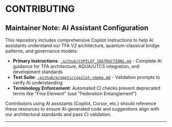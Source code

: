 # CONTRIBUTING

## Maintainer Note: AI Assistant Configuration

This repository includes comprehensive Copilot instructions to help AI assistants understand our TFA V2 architecture, quantum-classical bridge patterns, and governance models:

- **Primary Instructions**: [`.github/COPILOT_INSTRUCTIONS.md`](.github/COPILOT_INSTRUCTIONS.md) - Complete AI guidance for TFA architecture, AQUA/UTCS integration, and development standards
- **Test Suite**: [`.github/prompts/copilot-smoke.md`](.github/prompts/copilot-smoke.md) - Validation prompts to verify AI understanding
- **Terminology Enforcement**: Automated CI checks prevent deprecated terms like "Fine Element" (use "Federation Entanglement")

Contributors using AI assistants (Copilot, Cursor, etc.) should reference these resources to ensure AI-generated code and suggestions align with our architectural standards and pass CI validation.

---